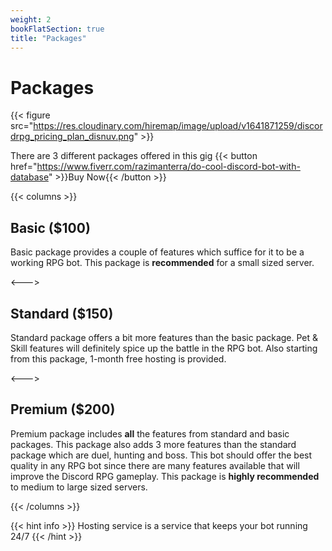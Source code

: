 ```yaml
---
weight: 2
bookFlatSection: true
title: "Packages"
---
```



# Packages

{{< figure
src="https://res.cloudinary.com/hiremap/image/upload/v1641871259/discordrpg_pricing_plan_disnuv.png" >}}


There are 3 different packages offered in this gig  {{< button
href="https://www.fiverr.com/razimanterra/do-cool-discord-bot-with-database" >}}Buy Now{{< /button >}}


{{< columns >}}

## Basic ($100)

Basic package provides a couple of features which suffice for it to be a working
RPG bot. This package is **recommended** for a small sized server. 

<--->

## Standard ($150)

Standard package offers a bit more features than the basic package. Pet & Skill
features will definitely spice up the battle in the RPG bot. Also starting
from this package, 1-month free hosting is provided.

<--->

## Premium ($200)

Premium package includes **all** the features from standard and basic packages.
This package also adds 3 more features than the standard package which are duel,
hunting and boss. This bot should offer the best quality in any RPG bot since
there are many features available that will improve the Discord RPG gameplay.
This package is **highly recommended** to medium to large sized servers.

{{< /columns >}}


{{< hint info >}}
Hosting service is a service that keeps your bot running 24/7
{{< /hint >}}

